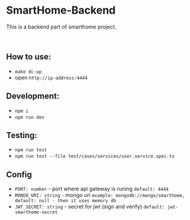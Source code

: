 # SmartHome-Backend

This is a backend part of smarthome project.

<br>

## How to use:
- `make dc-up`
- open `http://ip-address:4444`

## Development:
- `npm i`
- `npm run dev`

## Testing:
- `npm run test`
- `npm run test --file test/cases/services/user.service.spec.ts`

## Config
- `PORT: number` - port where api gateway is runing  `default: 4444`
- `MONGO_URI: string` - mongo uri `example: mongodb://mongo/smarthome, default: null - then it uses memory db`
- `JWT_SECRET: string` - secret for jwt (sign and verify) `default: jwt-smarthome-secret`
